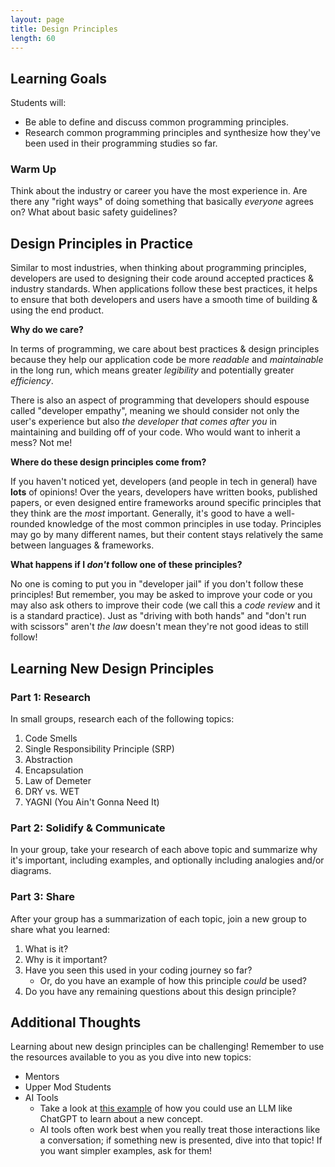 ```yaml
---
layout: page
title: Design Principles
length: 60
---
```


## Learning Goals

Students will:
* Be able to define and discuss common programming principles.
* Research common programming principles and synthesize how they've been used in their programming studies so far. 

### Warm Up

Think about the industry or career you have the most experience in. Are there any "right ways" of doing something that basically _everyone_ agrees on? What about basic safety guidelines? 

## Design Principles in Practice

Similar to most industries, when thinking about programming principles, developers are used to designing their code around accepted practices & industry standards. When applications follow these best practices, it helps to ensure that both developers and users have a smooth time of building & using the end product.

**Why do we care?**

In terms of programming, we care about best practices & design principles because they help our application code be more _readable_ and _maintainable_ in the long run, which means greater _legibility_ and potentially greater _efficiency_. 

There is also an aspect of programming that developers should espouse called "developer empathy", meaning we should consider not only the user's experience but also _the developer that comes after you_ in maintaining and building off of your code. Who would want to inherit a mess? Not me! 

**Where do these design principles come from?**

If you haven't noticed yet, developers (and people in tech in general) have __lots__ of opinions! Over the years, developers have written books, published papers, or even designed entire frameworks around specific principles that they think are the _most_ important. Generally, it's good to have a well-rounded knowledge of the most common principles in use today. Principles may go by many different names, but their content stays relatively the same between languages & frameworks. 


**What happens if I _don't_ follow one of these principles?**

No one is coming to put you in "developer jail" if you don't follow these principles! But remember, you may be asked to improve your code or you may also ask others to improve their code (we call this a _code review_ and it is a standard practice). Just as "driving with both hands" and "don't run with scissors" aren't _the law_ doesn't mean they're not good ideas to still follow! 


## Learning New Design Principles
### Part 1: Research

In small groups, research each of the following topics:

1. Code Smells
2. Single Responsibility Principle (SRP)
3. Abstraction
4. Encapsulation
5. Law of Demeter
6. DRY vs. WET
7. YAGNI (You Ain't Gonna Need It)

### Part 2: Solidify & Communicate 

In your group, take your research of each above topic and summarize why it's important, including examples, and optionally including analogies and/or diagrams. 

### Part 3: Share

After your group has a summarization of each topic, join a new group to share what you learned: 

1. What is it?
2. Why is it important?
3. Have you seen this used in your coding journey so far?
   - Or, do you have an example of how this principle _could_ be used? 
4. Do you have any remaining questions about this design principle? 


## Additional Thoughts

Learning about new design principles can be challenging!  Remember to use the resources available to you as you dive into new topics:
* Mentors
* Upper Mod Students
* AI Tools
   - Take a look at [this example](https://chatgpt.com/share/672ce86f-9424-8010-ac4f-dee390dbe713) of how you could use an LLM like ChatGPT to learn about a new concept.
   - AI tools often work best when you really treat those interactions like a conversation; if something new is presented, dive into that topic!  If you want simpler examples, ask for them!